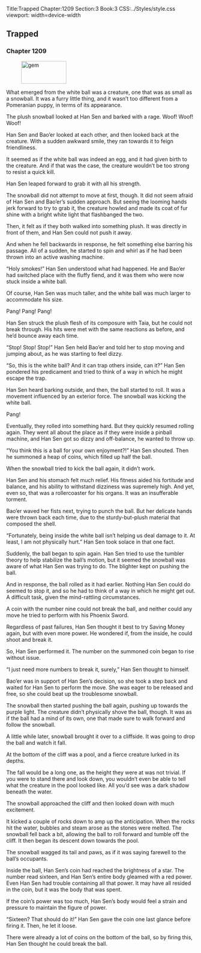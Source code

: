 Title:Trapped 
Chapter:1209 
Section:3 
Book:3 
CSS:../Styles/style.css 
viewport: width=device-width
  
## Trapped
### Chapter 1209 
<figure>
	<img src="../Images/gem.gif" alt="gem" id="gem" width="120" height="60" />
</figure>
  

  
  What emerged from the white ball was a creature, one that was as small as a snowball. It was a furry little thing, and it wasn’t too different from a Pomeranian puppy, in terms of its appearance.

The plush snowball looked at Han Sen and barked with a rage. Woof! Woof! Woof!

Han Sen and Bao’er looked at each other, and then looked back at the creature. With a sudden awkward smile, they ran towards it to feign friendliness.

It seemed as if the white ball was indeed an egg, and it had given birth to the creature. And if that was the case, the creature wouldn’t be too strong to resist a quick kill.

Han Sen leaped forward to grab it with all his strength.

The snowball did not attempt to move at first, though. It did not seem afraid of Han Sen and Bao’er’s sudden approach. But seeing the looming hands jerk forward to try to grab it, the creature howled and made its coat of fur shine with a bright white light that flashbanged the two.

Then, it felt as if they both walked into something plush. It was directly in front of them, and Han Sen could not push it away.

And when he fell backwards in response, he felt something else barring his passage. All of a sudden, he started to spin and whirl as if he had been thrown into an active washing machine.

“Holy smokes!” Han Sen understood what had happened. He and Bao’er had switched place with the fluffy fiend, and it was them who were now stuck inside a white ball.

Of course, Han Sen was much taller, and the white ball was much larger to accommodate his size.

Pang! Pang! Pang!

Han Sen struck the plush flesh of its composure with Taia, but he could not break through. His hits were met with the same reactions as before, and he’d bounce away each time.

“Stop! Stop! Stop!” Han Sen held Bao’er and told her to stop moving and jumping about, as he was starting to feel dizzy.

“So, this is the white ball? And it can trap others inside, can it?” Han Sen pondered his predicament and tried to think of a way in which he might escape the trap.

Han Sen heard barking outside, and then, the ball started to roll. It was a movement influenced by an exterior force. The snowball was kicking the white ball.

Pang!

Eventually, they rolled into something hard. But they quickly resumed rolling again. They went all about the place as if they were inside a pinball machine, and Han Sen got so dizzy and off-balance, he wanted to throw up.

“You think this is a ball for your own enjoyment?!” Han Sen shouted. Then he summoned a heap of coins, which filled up half the ball.

When the snowball tried to kick the ball again, it didn’t work.

Han Sen and his stomach felt much relief. His fitness aided his fortitude and balance, and his ability to withstand dizziness was supremely high. And yet, even so, that was a rollercoaster for his organs. It was an insufferable torment.

Bao’er waved her fists next, trying to punch the ball. But her delicate hands were thrown back each time, due to the sturdy-but-plush material that composed the shell.

“Fortunately, being inside the white ball isn’t helping us deal damage to it. At least, I am not physically hurt.” Han Sen took solace in that one fact.

Suddenly, the ball began to spin again. Han Sen tried to use the tumbler theory to help stabilize the ball’s motion, but it seemed the snowball was aware of what Han Sen was trying to do. The blighter kept on pushing the ball.

And in response, the ball rolled as it had earlier. Nothing Han Sen could do seemed to stop it, and so he had to think of a way in which he might get out. A difficult task, given the mind-rattling circumstances.

A coin with the number nine could not break the ball, and neither could any move he tried to perform with his Phoenix Sword.

Regardless of past failures, Han Sen thought it best to try Saving Money again, but with even more power. He wondered if, from the inside, he could shoot and break it.

So, Han Sen performed it. The number on the summoned coin began to rise without issue.

“I just need more numbers to break it, surely,” Han Sen thought to himself.

Bao’er was in support of Han Sen’s decision, so she took a step back and waited for Han Sen to perform the move. She was eager to be released and free, so she could beat up the troublesome snowball.

The snowball then started pushing the ball again, pushing up towards the purple light. The creature didn’t physically shove the ball, though. It was as if the ball had a mind of its own, one that made sure to walk forward and follow the snowball.

A little while later, snowball brought it over to a cliffside. It was going to drop the ball and watch it fall.

At the bottom of the cliff was a pool, and a fierce creature lurked in its depths.

The fall would be a long one, as the height they were at was not trivial. If you were to stand there and look down, you wouldn’t even be able to tell what the creature in the pool looked like. All you’d see was a dark shadow beneath the water.

The snowball approached the cliff and then looked down with much excitement.

It kicked a couple of rocks down to amp up the anticipation. When the rocks hit the water, bubbles and steam arose as the stones were melted. The snowball fell back a bit, allowing the ball to roll forward and tumble off the cliff. It then began its descent down towards the pool.

The snowball wagged its tail and paws, as if it was saying farewell to the ball’s occupants.

Inside the ball, Han Sen’s coin had reached the brightness of a star. The number read sixteen, and Han Sen’s entire body gleamed with a red power. Even Han Sen had trouble containing all that power. It may have all resided in the coin, but it was the body that was spent.

If the coin’s power was too much, Han Sen’s body would feel a strain and pressure to maintain the figure of power.

“Sixteen? That should do it!” Han Sen gave the coin one last glance before firing it. Then, he let it loose.

There were already a lot of coins on the bottom of the ball, so by firing this, Han Sen thought he could break the ball.
